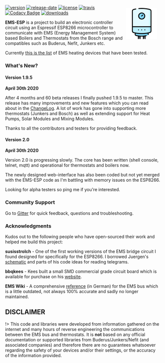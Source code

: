 <img style="margin: 10px 10px; float:right; width:20%" src="_media/logo/boiler.svg" alt="EMS-ESP Logo"></img>

[![version](https://img.shields.io/github/release/proddy/EMS-ESP.svg?label=Latest%20Release)](https://github.com/proddy/EMS-ESP/blob/master/CHANGELOG.md)
[![release-date](https://img.shields.io/github/release-date/proddy/EMS-ESP.svg?label=Released)](https://github.com/proddy/EMS-ESP/commits/master)
[![license](https://img.shields.io/github/license/proddy/EMS-ESP.svg)](LICENSE)
[![travis](https://travis-ci.com/proddy/EMS-ESP.svg?branch=master)](https://travis-ci.com/proddy/EMS-ESP)
[![Codacy Badge](https://api.codacy.com/project/badge/Grade/b8880625bdf841d4adb2829732030887)](https://app.codacy.com/app/proddy/EMS-ESP?utm_source=github.com&utm_medium=referral&utm_content=proddy/EMS-ESP&utm_campaign=Badge_Grade_Settings)
[![downloads](https://img.shields.io/github/downloads/proddy/EMS-ESP/total.svg)](https://github.com/proddy/EMS-ESP/releases)

**EMS-ESP** is a project to build an electronic controller circuit using an Espressif ESP8266 microcontroller to communicate with EMS (Energy Management System) based Boilers and Thermostats from the Bosch range and compatibles such as Buderus, Nefit, Junkers etc.

Currently [this is the list](Supported-EMS-Devices) of EMS heating devices that have been tested. 

### What's New?

<!-- tabs:start -->

#### **Version 1.9.5**
**April 30th 2020**

After 4 months and 60 beta releases I finally pushed 1.9.5 to master. This release has many improvements and new features which you can read about in the [ChangeLog](https://github.com/proddy/EMS-ESP/blob/dev/CHANGELOG.md). A lot of work has gone into supporting more thermostats (Junkers and Bosch) as well as extending support for Heat Pumps, Solar Modules and Mixing Modules.

Thanks to all the contributors and testers for providing feedback.


#### **Version 2.0**
**April 30th 2020**

Version 2.0 is progressing slowly. The core has been written (shell console, telnet, mqtt) and operational for thermostats and boilers now.

The newly designed web-interface has also been coded but not yet merged with the EMS-ESP code as I'm battling with memory issues on the ESP8266.

Looking for alpha testers so ping me if you're interested.
 
<!-- tabs:end -->

### Community Support
Go to [Gitter](https://gitter.im/EMS-ESP/community) for quick feedback, questions and troubleshooting.

### Acknowledgments

Kudos out to the following people who have open-sourced their work and helped me build this project:

 **susisstrolch** - One of the first working versions of the EMS bridge circuit I found designed for specifically for the ESP8266. I borrowed Juergen's [schematic](https://github.com/susisstrolch/EMS-ESP12) and parts of his code ideas for reading telegrams.

 **bbqkees** - Kees built a small SMD commercial grade circuit board which is available for purchase on his [website](https://bbqkees-electronics.nl/).

 **EMS Wiki** - A comprehensive [reference](https://emswiki.thefischer.net/doku.php?id=wiki:ems:telegramme) (in German) for the EMS bus which is a little outdated, not always 100% accurate and sadly no longer maintained.


## DISCLAIMER

!> This code and libraries were developed from information gathered on the internet and many hours of reverse engineering the communications between the EMS bus and thermostats. It is **not** based on any official documentation or supported libraries from Buderus/Junkers/Nefit (and associated companies) and therefore there are no guarantees whatsoever regarding the safety of your devices and/or their settings, or the accuracy of the information provided.
